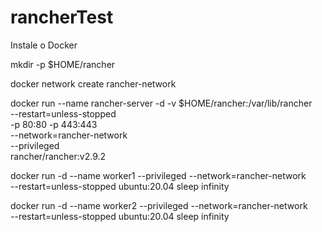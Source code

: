 # rancherTest

Instale o Docker

mkdir -p $HOME/rancher

docker network create rancher-network

docker run --name rancher-server -d -v $HOME/rancher:/var/lib/rancher \
--restart=unless-stopped \
-p 80:80 -p 443:443 \
--network=rancher-network \
--privileged \
rancher/rancher:v2.9.2

docker run -d --name worker1 --privileged --network=rancher-network \
--restart=unless-stopped ubuntu:20.04 sleep infinity

docker run -d --name worker2 --privileged --network=rancher-network \
--restart=unless-stopped ubuntu:20.04 sleep infinity